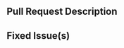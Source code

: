 <!-- Thanks for sending a pull request! Please check out our contribution guidelines: -->
<!-- https://github.com/Consenssys/doc.web3signer/blob/master/CONTRIBUTING.md -->

## Pull Request Description

## Fixed Issue(s)
<!-- Please link to fixed issue(s) here using format: fixes #<GitHub issue number> -->
<!-- Example: "fixes #123" -->
